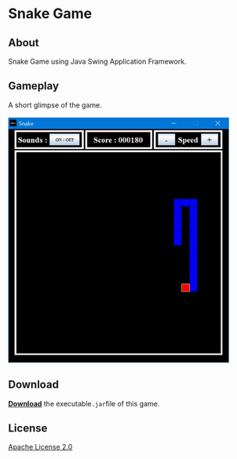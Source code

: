 # Snake Game

## About
 Snake Game using Java Swing Application Framework.

## Gameplay
A short glimpse of the game.</br></br>
<img src="https://github.com/nishant-khanorkar/Snake/blob/master/snake.gif" width="450" height="500" />

## Download
 [**Download**](https://github.com/nishant-khanorkar/Snake/raw/master/SnakeGame.jar) the executable```.jar```file of this game.

## License
 [Apache License 2.0](http://www.apache.org/licenses/LICENSE-2.0)
